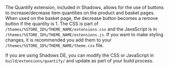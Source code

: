 The Quantify extension, included in Shadows, allows for the use of buttons to increase/decrease item quantities on the product and basket pages. When used on the basket page, the decrease button becomes a remove button if the quantity is 1. The CSS is part of `/themes/%STORE_ID%/THEME_NAME/extensions.css` and the JavaScript is in `/themes/%STORE_ID%/THEME_NAME/extensions.js`. If you want to make styling changes, it is recommended you add them to your `/themes/%STORE_ID%/THEME_NAME/theme.css` file.

If you are using Shadows DE, you can modify the CSS or JavaScript in `build/extensions/quantify/` and update as part of your build process.
